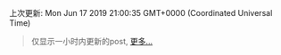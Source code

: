 
  
 上次更新: Mon Jun 17 2019 21:00:35 GMT+0000 (Coordinated Universal Time) 

 > 仅显示一小时内更新的post, [更多...](screenshots/)
  